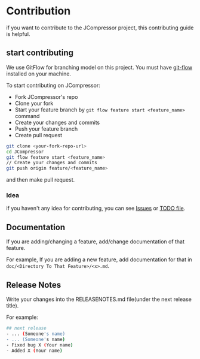 # Contribution

if you want to contribute to the JCompressor project, this contributing guide is helpful.

## start contributing

We use GitFlow for branching model on this project. You must have [git-flow](https://github.com/nvie/gitflow/wiki/Installation) installed on your machine.

To start contributing on JCompressor:
- Fork JCompressor's repo
- Clone your fork
- Start your feature branch by `git flow feature start <feature_name>` command
- Create your changes and commits
- Push your feature branch
- Create pull request

```bash
git clone <your-fork-repo-url>
cd JCompressor
git flow feature start <feature_name>
// Create your changes and commits
git push origin feature/<feature_name>
```
and then make pull request.

### Idea
if you haven't any idea for contributing, you can see [Issues](https://github.com/shuoros/JCompressor/issues) or [TODO file](https://github.com/shuoros/JCompressor/blob/main/TODO.md).

## Documentation
If you are adding/changing a feature, add/change documentation of that feature.

For example, If you are adding a new feature, add documentation for that in `doc/<Directory To That Feature>/<x>.md`.

## Release Notes
Write your changes into the RELEASENOTES.md file(under the next release title).

For example:

```bash
## next release
- ... (Someone's name)
- ... (Someone's name)
- Fixed bug X (Your name)
- Added X (Your name)
```
